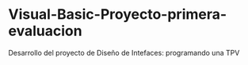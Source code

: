 # Visual-Basic-Proyecto-primera-evaluacion
Desarrollo del proyecto de Diseño de Intefaces: programando una TPV
